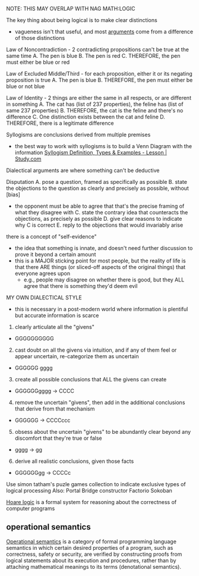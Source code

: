 
NOTE: THIS MAY OVERLAP WITH NAG MATH:LOGIC

The key thing about being logical is to make clear distinctions
- vagueness isn't that useful, and most [arguments](conflicts) come from a difference of those distinctions

Law of Noncontradiction - 2 contradicting propositions can't be true at the same time
A. The pen is blue
B. The pen is red
C. THEREFORE, the pen must either be blue or red

Law of Excluded Middle/Third - for each proposition, either it or its negating proposition is true
A. The pen is blue
B. THEREFORE, the pen must either be blue or not blue

Law of Identity - 2 things are either the same in all respects, or are different in something
A. The cat has (list of 237 properties), the feline has (list of same 237 properties)
B. THEREFORE, the cat is the feline and there's no difference
C. One distinction exists between the cat and feline
D. THEREFORE, there is a legitimate difference

Syllogisms are conclusions derived from multiple premises
- the best way to work with syllogisms is to build a Venn Diagram with the information
[Syllogism Definition, Types & Examples - Lesson | Study.com](https://study.com/academy/lesson/syllogism-definition-examples.html)

Dialectical arguments are where something can't be deductive

Disputation
A. pose a question, framed as specifically as possible
B. state the objections to the question as clearly and precisely as possible, without [bias]
  - the opponent must be able to agree that that's the precise framing of what they disagree with
C. state the contrary idea that counteracts the objections, as precisely as possible
D. give clear reasons to indicate why C is correct
E. reply to the objections that would invariably arise

there is a concept of "self-evidence"
- the idea that something is innate, and doesn't need further discussion to prove it beyond a certain amount
- this is a MAJOR sticking point for most people, but the reality of life is that there ARE things (or sliced-off aspects of the original things) that everyone agrees upon
  - e.g., people may disagree on whether there is good, but they ALL agree that there is something they'd deem evil

MY OWN DIALECTICAL STYLE
- this is necessary in a post-modern world where information is plentiful but accurate information is scarce
1. clearly articulate all the "givens"
  - GGGGGGGGGG
2. cast doubt on all the givens via intuition, and if any of them feel or appear uncertain, re-categorize them as uncertain
  - GGGGGG gggg
3. create all possible conclusions that ALL the givens can create
  - GGGGGGgggg -> CCCC
4. remove the uncertain "givens", then add in the additional conclusions that derive from that mechanism
  - GGGGGG -> CCCCccc
5. obsess about the uncertain "givens" to be abundantly clear beyond any discomfort that they're true or false
  - gggg -> gg
6. derive all realistic conclusions, given those facts
  - GGGGGGgg -> CCCCc

Use simon tatham's puzle games collection to indicate exclusive types of logical processing
Also:
Portal
Bridge constructor
Factorio
Sokoban

[Hoare logic](https://en.wikipedia.org/wiki/Hoare_logic)
is a formal system for reasoning about the correctness of computer programs

## operational semantics

[Operational semantics](https://en.wikipedia.org/wiki/Operational_semantics)
is a category of formal programming language semantics in which certain desired properties of a program, such as correctness, safety or security, are verified by constructing proofs from logical statements about its execution and procedures, rather than by attaching mathematical meanings to its terms (denotational semantics).
